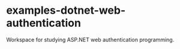# examples-dotnet-web-authentication
Workspace for studying ASP.NET web authentication programming.

